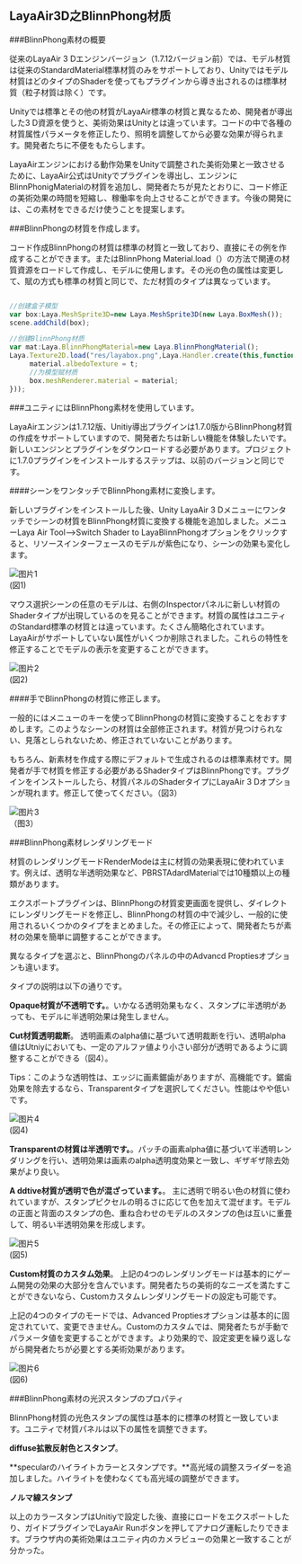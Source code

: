 ## LayaAir3D之BlinnPhong材质

###BlinnPhong素材の概要

従来のLayaAir 3 Dエンジンバージョン（1.7.12バージョン前）では、モデル材質は従来のStandardMaterial標準材質のみをサポートしており、Unityではモデル材質はどのタイプのShaderを使ってもプラグインから導き出されるのは標準材質（粒子材質は除く）です。

Unityでは標準とその他の材質がLayaAir標準の材質と異なるため、開発者が導出した3 D資源を使うと、美術効果はUnityとは違っています。コードの中で各種の材質属性パラメータを修正したり、照明を調整してから必要な効果が得られます。開発者たちに不便をもたらします。

LayaAirエンジンにおける動作効果をUnityで調整された美術効果と一致させるために、LayaAir公式はUnityでプラグインを導出し、エンジンにBlinnPhonigMaterialの材質を追加し、開発者たちが見たとおりに、コード修正の美術効果の時間を短縮し、稼働率を向上させることができます。今後の開発には、この素材をできるだけ使うことを提案します。



###BlinnPhongの材質を作成します。

コード作成BlinnPhongの材質は標準の材質と一致しており、直接にその例を作成することができます。またはBlinnPhong Material.load（）の方法で関連の材質資源をロードして作成し、モデルに使用します。その光の色の属性は変更して、賦の方式も標準の材質と同じで、ただ材質のタイプは異なっています。


```typescript

//创建盒子模型
var box:Laya.MeshSprite3D=new Laya.MeshSprite3D(new Laya.BoxMesh());
scene.addChild(box);

//创建BlinnPhong材质
var mat:Laya.BlinnPhongMaterial=new Laya.BlinnPhongMaterial();
Laya.Texture2D.load("res/layabox.png",Laya.Handler.create(this,function(t:Laya.Texture2D):void{
  	 material.albedoTexture = t;
     //为模型赋材质
     box.meshRenderer.material = material;
}));
```




###ユニティにはBlinnPhong素材を使用しています。

LayaAirエンジンは1.7.12版、Unitiy導出プラグインは1.7.0版からBlinnPhong材質の作成をサポートしていますので、開発者たちは新しい機能を体験したいです。新しいエンジンとプラグインをダウンロードする必要があります。プロジェクトに1.7.0プラグインをインストールするステップは、以前のバージョンと同じです。

####シーンをワンタッチでBlinnPhong素材に変換します。

新しいプラグインをインストールした後、Unity LayaAir 3 Dメニューにワンタッチでシーンの材質をBlinnPhong材質に変換する機能を追加しました。メニューLaya Air Tool-->Switch Shader to LayaBlinnPhongオプションをクリックすると、リソースインターフェースのモデルが紫色になり、シーンの効果も変化します。

![图片1](img/1.png)<br/>(図1)

マウス選択シーンの任意のモデルは、右側のInspectorパネルに新しい材質のShaderタイプが出現しているのを見ることができます。材質の属性はユニティのStandard標準の材質とは違っています。たくさん簡略化されています。LayaAirがサポートしていない属性がいくつか削除されました。これらの特性を修正することでモデルの表示を変更することができます。

![图片2](img/2.png)<br/>(図2)



####手でBlinnPhongの材質に修正します。

一般的にはメニューのキーを使ってBlinnPhongの材質に変換することをおすすめします。このようなシーンの材質は全部修正されます。材質が見つけられない、見落としられないため、修正されていないことがあります。

もちろん、新素材を作成する際にデフォルトで生成されるのは標準素材です。開発者が手で材質を修正する必要があるShaderタイプはBlinnPhongです。プラグインをインストールしたら、材質パネルのShaderタイプにLayaAir 3 Dオプションが現れます。修正して使ってください。（図3）

![图片3](img/3.gif)<br>（图3）











###BlinnPhong素材レンダリングモード

材質のレンダリングモードRenderModeは主に材質の効果表現に使われています。例えば、透明な半透明効果など、PBRSTAdardMaterialでは10種類以上の種類があります。

エクスポートプラグインは、BlinnPhongの材質変更画面を提供し、ダイレクトにレンダリングモードを修正し、BlinnPhongの材質の中で減少し、一般的に使用されるいくつかのタイプをまとめました。その修正によって、開発者たちが素材の効果を簡単に調整することができます。

異なるタイプを選ぶと、BlinnPhongのパネルの中のAdvancd Proptiesオプションも違います。

タイプの説明は以下の通りです。

**Opaque材質が不透明です。**。いかなる透明効果もなく、スタンプに半透明があっても、モデルに半透明効果は発生しません。

**Cut材質透明裁断**。 透明画素のalpha値に基づいて透明裁断を行い、透明alpha値はUtniyにおいても、一定のアルファ値より小さい部分が透明であるように調整することができる（図4）。

Tips：このような透明性は、エッジに画素鋸歯がありますが、高機能です。鋸歯効果を除去するなら、Transparentタイプを選択してください。性能はやや低いです。

![图片4](img/4.png)<br/>(図4)

**Transparentの材質は半透明です。**。パッチの画素alpha値に基づいて半透明レンダリングを行い、透明効果は画素のalpha透明度効果と一致し、ギザギザ除去効果がより良い。

**A ddtive材質が透明で色が混ざっています。**。 主に透明で明るい色の材質に使われていますが、スタンプピクセルの明るさに応じて色を加えて混ぜます。モデルの正面と背面のスタンプの色、重ね合わせのモデルのスタンプの色は互いに重畳して、明るい半透明効果を形成します。

![图片5](img/5.png)<br/>(図5)



**Custom材質のカスタム効果**。 上記の4つのレンダリングモードは基本的にゲーム開発の効果の大部分を含んでいます。開発者たちの美術的なニーズを満たすことができないなら、Customカスタムレンダリングモードの設定も可能です。

上記の4つのタイプのモードでは、Advanced Proptiesオプションは基本的に固定されていて、変更できません。Customのカスタムでは、開発者たちが手動でパラメータ値を変更することができます。より効果的で、設定変更を繰り返しながら開発者たちが必要とする美術効果があります。

![图片6](img/6.png)<br/>(図6)



###BlinnPhong素材の光沢スタンプのプロパティ

BlinnPhong材質の光色スタンプの属性は基本的に標準の材質と一致しています。ユニティで材質パネルは以下の属性を調整できます。

**diffuse拡散反射色とスタンプ**。

**specularのハイライトカラーとスタンプです。**高光域の調整スライダーを追加しました。ハイライトを使わなくても高光域の調整ができます。

**ノルマ線スタンプ**

以上のカラースタンプはUnitiyで設定した後、直接にロードをエクスポートしたり、ガイドプラグインでLayaAir Runボタンを押してアナログ運転したりできます。ブラウザ内の美術効果はユニティ内のカメラビューの効果と一致することが分かった。




